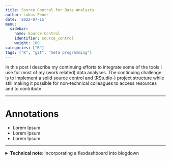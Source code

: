 ```yaml
---
title: Source Control for Data Analysts
author: Lukas Feuer
date: '2022-07-15'
menu:
  sidebar:
    name: Source Control
    identifier: source_control
    weight: 100
categories: ["R"]
tags: ["R", "git", "meta programming"]
---
```


In this post I describe my continuing efforts to integrate some of the tools I use for most of my (work related) data analyses. The continuing challenge is to implement a solid source control and (RStudio-) project structure while still making it possible for non-technical colleagues to access resources and to contribute. 


***

# Annotations
  <p>
    <ul>
      <li> Lorem Ipsum </li> 
      <li> Lorem Ipsum </li> 
      <li> Lorem Ipsum </li> 
    </ul>
  </p>

***

<details><summary><b>Technical note</b>: Incorporating a flexdashboard into blogdown</summary>
  <p> Lorem Ipsum
  </p>
</details>

